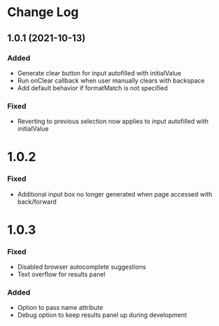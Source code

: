 # Change Log

## 1.0.1 (2021-10-13)

### Added
- Generate clear button for input autofilled with initialValue
- Run onClear callback when user manually clears with backspace
- Add default behavior if formatMatch is not specified

### Fixed
- Reverting to previous selection now applies to input autofilled with initialValue

# 1.0.2

### Fixed
- Additional input box no longer generated when page accessed with back/forward

# 1.0.3

### Fixed
- Disabled browser autocomplete suggestions
- Text overflow for results panel

### Added
- Option to pass name attribute
- Debug option to keep results panel up during development